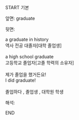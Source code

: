 START
기본

앞면:
graduate


뒷면:
<div>a graduate in history </div><div>역사 전공 대졸자[대학 졸업생]</div><div><br></div><div><div>a high school graduate </div><div>고등학교 졸업자[고졸 학력의 소유자]</div></div><div><br></div><div><div><div>제가 졸업을 했거든요!</div></div><div><div>I did graduate!</div></div></div><div><br></div><div>졸업하다 , 졸업생 , 대학원 학생</div>


해석:

END